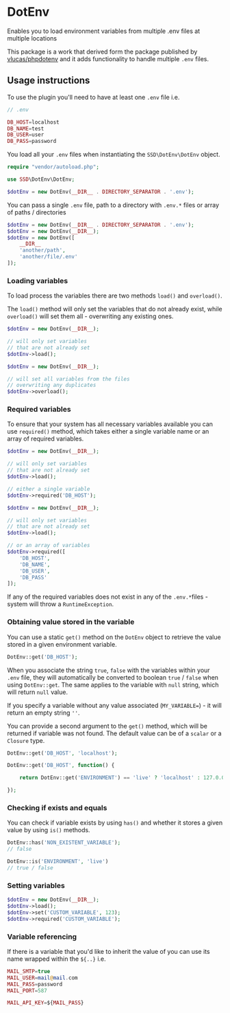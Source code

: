 # DotEnv

Enables you to load environment variables from multiple .env files at multiple locations

This package is a work that derived form the package published by [vlucas/phpdotenv](https://github.com/vlucas/phpdotenv) and it adds functionality to handle multiple `.env` files.

## Usage instructions

To use the plugin you'll need to have at least one `.env` file i.e.

```php
// .env

DB_HOST=localhost
DB_NAME=test
DB_USER=user
DB_PASS=password
```

You load all your `.env` files when instantiating the `SSD\DotEnv\DotEnv` object.

```php
require "vendor/autoload.php";

use SSD\DotEnv\DotEnv;

$dotEnv = new DotEnv(__DIR__ . DIRECTORY_SEPARATOR . '.env');
```

You can pass a single `.env` file, path to a directory with `.env.*` files or array of paths / directories

```php
$dotEnv = new DotEnv(__DIR__ . DIRECTORY_SEPARATOR . '.env');
$dotEnv = new DotEnv(__DIR__);
$dotEnv = new DotEnv([
    __DIR__
    'another/path',
    'another/file/.env'
]);
```

### Loading variables

To load process the variables there are two methods `load()` and `overload()`.

The `load()` method will only set the variables that do not already exist, while `overload()` will set them all - overwriting any existing ones.

```php
$dotEnv = new DotEnv(__DIR__);

// will only set variables
// that are not already set
$dotEnv->load();
```

```php
$dotEnv = new DotEnv(__DIR__);

// will set all variables from the files
// overwriting any duplicates
$dotEnv->overload();
```

### Required variables

To ensure that your system has all necessary variables available you can use `required()` method, which takes either a single variable name or an array of required variables.

```php
$dotEnv = new DotEnv(__DIR__);

// will only set variables
// that are not already set
$dotEnv->load();

// either a single variable
$dotEnv->required('DB_HOST');
```

```php
$dotEnv = new DotEnv(__DIR__);

// will only set variables
// that are not already set
$dotEnv->load();

// or an array of variables
$dotEnv->required([
    'DB_HOST',
    'DB_NAME',
    'DB_USER',
    'DB_PASS'
]);
```

If any of the required variables does not exist in any of the `.env.*`files - system will throw a `RuntimeException`.

### Obtaining value stored in the variable

You can use a static `get()` method on the `DotEnv` object to retrieve the value stored in a given environment variable.

```php
DotEnv::get('DB_HOST');
```

When you associate the string `true`, `false` with the variables within your `.env` file, they will automatically be converted to boolean `true` / `false` when using `DotEnv::get`.
The same applies to the variable with `null` string, which will return `null` value.

If you specify a variable without any value associated (`MY_VARIABLE=`) - it will return an empty string `''`.

You can provide a second argument to the `get()` method, which will be returned if variable was not found.
The default value can be of a `scalar` or a `Closure` type.

```php
DotEnv::get('DB_HOST', 'localhost');

DotEnv::get('DB_HOST', function() {

    return DotEnv::get('ENVIRONMENT') == 'live' ? 'localhost' : 127.0.0.1;

});
```

### Checking if exists and equals

You can check if variable exists by using `has()` and whether it stores a given value by using `is()` methods.

```php
DotEnv::has('NON_EXISTENT_VARIABLE');
// false

DotEnv::is('ENVIRONMENT', 'live')
// true / false
```

### Setting variables

```php
$dotEnv = new DotEnv(__DIR__);
$dotEnv->load();
$dotEnv->set('CUSTOM_VARIABLE', 123);
$dotEnv->required('CUSTOM_VARIABLE');
```

### Variable referencing

If there is a variable that you'd like to inherit the value of you can use its name wrapped within the `${..}` i.e.

```php
MAIL_SMTP=true
MAIL_USER=mail@mail.com
MAIL_PASS=password
MAIL_PORT=587

MAIL_API_KEY=${MAIL_PASS}
```